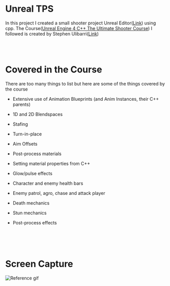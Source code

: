 # Unreal TPS 
In this project I created a small shooter project Unreal Editor([Link](https://www.unrealengine.com/en-US)) using cpp.
The Course([Unreal Engine 4 C++ The Ultimate Shooter Course](https://www.udemy.com/course/unreal-engine-the-ultimate-shooter-course/)) I followed is created by Stephen Ulibarri([Link](https://www.udemy.com/user/stephen-ulibarri-3/))

<br>
<br>

# Covered in the Course
There are too many things to list but here are some of the things covered by the course

* Extensive use of Animation Blueprints (and Anim Instances, their C++ parents)

* 1D and 2D Blendspaces

* Stafing

* Turn-in-place

* Aim Offsets

* Post-process materials

* Setting material properties from C++

* Glow/pulse effects

* Character and enemy health bars

* Enemy patrol, agro, chase and attack player

* Death mechanics

* Stun mechanics

* Post-process effects

<br>
<br>
<br>


# Screen Capture

![Reference gif](https://i.imgur.com/GgfuIdt.gif)